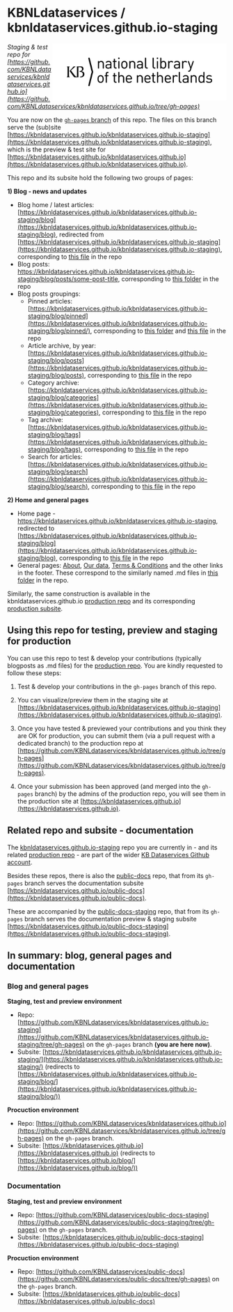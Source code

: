 # KBNLdataservices / kbnldataservices.github.io-staging

<img alt="KB logo" src="https://raw.githubusercontent.com/KBNLdataservices/public-docs/gh-pages/assets/images/KB_Nationale-Bibliotheek_Logo_RGB-Zwart-EN.jpg" width="400px" align="right"/>

*Staging & test repo for [https://github.com/KBNLdataservices/kbnldataservices.github.io](https://github.com/KBNLdataservices/kbnldataservices.github.io/tree/gh-pages)* 

You are now on the [```gh-pages``` branch](https://github.com/KBNLdataservices/kbnldataservices.github.io-staging/tree/gh-pages) of this repo. The files on this branch serve the (sub)site [https://kbnldataservices.github.io/kbnldataservices.github.io-staging](https://kbnldataservices.github.io/kbnldataservices.github.io-staging), which is the preview & test site for [https://kbnldataservices.github.io/kbnldataservices.github.io](https://kbnldataservices.github.io/kbnldataservices.github.io).

This repo and its subsite hold the following two groups of pages: 

**1) Blog - news and updates**
* Blog home / latest articles: [https://kbnldataservices.github.io/kbnldataservices.github.io-staging/blog](https://kbnldataservices.github.io/kbnldataservices.github.io-staging/blog), redirected from [https://kbnldataservices.github.io/kbnldataservices.github.io-staging](https://kbnldataservices.github.io/kbnldataservices.github.io-staging), corresponding to [this file](https://github.com/KBNLdataservices/kbnldataservices.github.io-staging/blob/gh-pages/_pages/index.md) in the repo
* Blog posts: https://kbnldataservices.github.io/kbnldataservices.github.io-staging/blog/posts/some-post-title, corresponding to [this folder](https://github.com/KBNLdataservices/kbnldataservices.github.io-staging/tree/gh-pages/_posts) in the repo 
* Blog posts groupings: 
  * Pinned articles: [https://kbnldataservices.github.io/kbnldataservices.github.io-staging/blog/pinned](https://kbnldataservices.github.io/kbnldataservices.github.io-staging/blog/pinned/), corresponding to [this folder](https://github.com/KBNLdataservices/kbnldataservices.github.io-staging/tree/gh-pages/_pinned) and [this file](https://github.com/KBNLdataservices/kbnldataservices.github.io-staging/blob/gh-pages/_pages/pinned.md) in the repo 
  * Article archive, by year: [https://kbnldataservices.github.io/kbnldataservices.github.io-staging/blog/posts](https://kbnldataservices.github.io/kbnldataservices.github.io-staging/blog/posts), corresponding to [this file](https://github.com/KBNLdataservices/kbnldataservices.github.io-staging/blob/gh-pages/_pages/posts-grid.md) in the repo 
  * Category archive: [https://kbnldataservices.github.io/kbnldataservices.github.io-staging/blog/categories](https://kbnldataservices.github.io/kbnldataservices.github.io-staging/blog/categories), corresponding to [this file](https://github.com/KBNLdataservices/kbnldataservices.github.io-staging/blob/gh-pages/_pages/categories-grid.md) in the repo 
  * Tag archive: [https://kbnldataservices.github.io/kbnldataservices.github.io-staging/blog/tags](https://kbnldataservices.github.io/kbnldataservices.github.io-staging/blog/tags), corresponding to [this file](https://github.com/KBNLdataservices/kbnldataservices.github.io-staging/blob/gh-pages/_pages/tags-grid.md) in the repo 
  * Search for articles: [https://kbnldataservices.github.io/kbnldataservices.github.io-staging/blog/search](https://kbnldataservices.github.io/kbnldataservices.github.io-staging/blog/search), corresponding to [this file](https://github.com/KBNLdataservices/kbnldataservices.github.io-staging/blob/gh-pages/_pages/search.md) in the repo 

**2) Home and general pages**
* Home page - https://kbnldataservices.github.io/kbnldataservices.github.io-staging, redirected to [https://kbnldataservices.github.io/kbnldataservices.github.io-staging/blog](https://kbnldataservices.github.io/kbnldataservices.github.io-staging/blog), corresponding to [this file](https://github.com/KBNLdataservices/kbnldataservices.github.io-staging/blob/gh-pages/index.md) in the repo 
* General pages: [About](https://kbnldataservices.github.io/kbnldataservices.github.io-staging/about), [Our data](https://kbnldataservices.github.io/kbnldataservices.github.io-staging/our-data), [Terms & Conditions](https://kbnldataservices.github.io/kbnldataservices.github.io-staging/terms-and-conditions) and the other links in the footer. These correspond to the similarly named .md files in [this folder](https://github.com/KBNLdataservices/kbnldataservices.github.io-staging/tree/gh-pages/_pages) in the repo.

Similarly, the same construction is available in the kbnldataservices.github.io [production repo](https://github.com/KBNLdataservices/kbnldataservices.github.io/tree/gh-pages) and its corresponding [production subsite](https://kbnldataservices.github.io).

## Using this repo for testing, preview and staging for production

You can use this repo to test & develop your contributions (typically blogposts as .md files) for the [production repo](https://github.com/KBNLdataservices/kbnldataservices.github.io/tree/gh-pages). You are kindly requested to follow these steps:

1) Test & develop your contributions in the ```gh-pages``` branch of this repo.

2) You can visualize/preview them in the staging site at [https://kbnldataservices.github.io/kbnldataservices.github.io-staging](https://kbnldataservices.github.io/kbnldataservices.github.io-staging). 

3) Once you have tested & previewed your contributions and you think they are OK for production, you can submit them (via a pull request with a dedicated branch) to the production repo at [https://github.com/KBNLdataservices/kbnldataservices.github.io/tree/gh-pages](https://github.com/KBNLdataservices/kbnldataservices.github.io/tree/gh-pages). 

4) Once your submission has been approved (and merged into the ```gh-pages``` branch) by the admins of the production repo, you will see them in the  production site at [https://kbnldataservices.github.io](https://kbnldataservices.github.io).


## Related repo and subsite - documentation

The [kbnldataservices.github.io-staging](https://github.com/KBNLdataservices/kbnldataservices.github.io-staging/tree/gh-pages) repo you are currently in - and its related [production repo](https://github.com/KBNLdataservices/kbnldataservices.github.io/tree/gh-pages) - are part of the wider [KB Dataservices Github account](https://github.com/KBNLdataservices). 

Besides these repos, there is also the [public-docs](https://github.com/KBNLdataservices/public-docs/tree/gh-pages) repo, that from its ```gh-pages``` branch serves the documentation subsite [https://kbnldataservices.github.io/public-docs](https://kbnldataservices.github.io/public-docs). 

These are accompanied by the [public-docs-staging](https://github.com/KBNLdataservices/public-docs-staging/tree/gh-pages) repo, that from its ```gh-pages``` branch serves the documentation preview & staging subsite [https://kbnldataservices.github.io/public-docs-staging](https://kbnldataservices.github.io/public-docs-staging).


## In summary: blog, general pages and documentation

### Blog and general pages
**Staging, test and preview environment**
* Repo: [https://github.com/KBNLdataservices/kbnldataservices.github.io-staging](https://github.com/KBNLdataservices/kbnldataservices.github.io-staging/tree/gh-pages) on the ```gh-pages``` branch **(you are here now)**.
* Subsite: [https://kbnldataservices.github.io/kbnldataservices.github.io-staging/](https://kbnldataservices.github.io/kbnldataservices.github.io-staging/) (redirects to [https://kbnldataservices.github.io/kbnldataservices.github.io-staging/blog/](https://kbnldataservices.github.io/kbnldataservices.github.io-staging/blog/)) 

**Procuction environment**
* Repo: [https://github.com/KBNLdataservices/kbnldataservices.github.io](https://github.com/KBNLdataservices/kbnldataservices.github.io/tree/gh-pages) on the ```gh-pages``` branch. 
* Subsite: [https://kbnldataservices.github.io](https://kbnldataservices.github.io) (redirects to [https://kbnldataservices.github.io/blog/](https://kbnldataservices.github.io/blog/)) 

### Documentation
**Staging, test and preview environment**
* Repo: [https://github.com/KBNLdataservices/public-docs-staging](https://github.com/KBNLdataservices/public-docs-staging/tree/gh-pages) on the ```gh-pages``` branch. 
* Subsite: [https://kbnldataservices.github.io/public-docs-staging](https://kbnldataservices.github.io/public-docs-staging)

**Procuction environment**
* Repo: [https://github.com/KBNLdataservices/public-docs](https://github.com/KBNLdataservices/public-docs/tree/gh-pages) on the ```gh-pages``` branch.
* Subsite: [https://kbnldataservices.github.io/public-docs](https://kbnldataservices.github.io/public-docs)